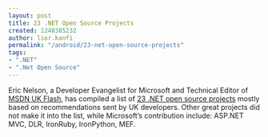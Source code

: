 ```yaml
---
layout: post
title: 23 .NET Open Source Projects
created: 1248385232
author: lior.kanfi
permalink: "/android/23-net-open-source-projects"
tags:
- ".NET"
- ".Net Open Source"
---
```

<p>Eric Nelson, a Developer Evangelist for Microsoft and Technical Editor of <a href="http://msdn.microsoft.com/en-us/aa570311.aspx" target="_blank">MSDN UK  Flash</a>, has compiled a list of <a href="http://geekswithblogs.net/iupdateable/archive/2009/06/19/open-source-framework-and-library-recommendations.aspx" target="_blank">23 .NET open source projects</a> mostly based on recommendations sent by UK developers. Other great projects did not make it into the list, while Microsoft&rsquo;s contribution include: ASP.NET MVC, DLR, IronRuby, IronPython, MEF.</p>

